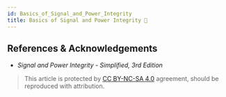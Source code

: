 ```yaml
---
id: Basics_of_Signal_and_Power_Integrity
title: Basics of Signal and Power Integrity 🚧
---
```


## References & Acknowledgements

- *Signal and Power Integrity - Simplified, 3rd Edition*

> This article is protected by [CC BY-NC-SA 4.0](https://creativecommons.org/licenses/by/4.0/deed.en) agreement, should be reproduced with attribution.
